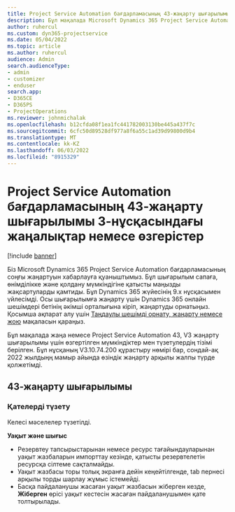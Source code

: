 ```yaml
---
title: Project Service Automation бағдарламасының 43-жаңарту шығарылымы 3-нұсқасындағы жаңалықтар немесе өзгерістер
description: Бұл мақалада Microsoft Dynamics 365 Project Service Automation 43, V3 жаңарту шығарылымындағы қолжетімді мүмкіндіктер мен түзетулердің тізімі берілген.
author: ruhercul
ms.custom: dyn365-projectservice
ms.date: 05/04/2022
ms.topic: article
ms.author: ruhercul
audience: Admin
search.audienceType:
- admin
- customizer
- enduser
search.app:
- D365CE
- D365PS
- ProjectOperations
ms.reviewer: johnmichalak
ms.openlocfilehash: b12cfda08f1ea1fc441782003130be445a437f7c
ms.sourcegitcommit: 6cfc50d89528df977a8f6a55c1ad39d99800d9b4
ms.translationtype: MT
ms.contentlocale: kk-KZ
ms.lasthandoff: 06/03/2022
ms.locfileid: "8915329"
---
```

# <a name="whats-new-or-changed-in-project-service-automation-update-release-43-v3"></a>Project Service Automation бағдарламасының 43-жаңарту шығарылымы 3-нұсқасындағы жаңалықтар немесе өзгерістер

[!include [banner](../includes/psa-now-project-operations.md)]

Біз Microsoft Dynamics 365 Project Service Automation бағдарламасының соңғы жаңартуын хабарлауға қуаныштымыз. Бұл шығарылым сапаға, өнімділікке және қолдану мүмкіндігіне қатысты маңызды жақсартуларды қамтиды. Бұл Dynamics 365 жүйесінің 9.x нұсқасымен үйлесімді. Осы шығарылымға жаңарту үшін Dynamics 365 онлайн шешімдері бетінің әкімші орталығына кіріп, жаңартуды орнатыңыз. Қосымша ақпарат алу үшін [Таңдаулы шешімді орнату, жаңарту немесе жою](/power-platform/admin/install-remove-preferred-solution) мақаласын қараңыз.

Бұл мақалада жаңа немесе Project Service Automation 43, V3 жаңарту шығарылымы үшін өзгертілген мүмкіндіктер мен түзетулердің тізімі берілген. Бұл нұсқаның V3.10.74.200 құрастыру нөмірі бар, сондай-ақ 2022 жылдыңң мамыр айында өзіндік жаңарту арқылы жалпы түрде қолжетімді.

## <a name="update-release-43"></a>43-жаңарту шығарылымы

### <a name="bug-fixes"></a>Қателерді түзету

Келесі мәселелер түзетілді.


**Уақыт және шығыс**

- Резервтеу тапсырыстарынан немесе ресурс тағайындауларынан уақыт жазбаларын импорттау кезінде, қатысты резервтелетін ресурсқа сілтеме сақталмайды.
- Уақыт жазбасы торы толық экранға дейін кеңейтілгенде, tab пернесі арқылы торды шарлау жұмыс істемейді.
- Басқа пайдаланушы жасаған уақыт жазбасын жіберген кезде, **Жіберген** өрісі уақыт кестесін жасаған пайдаланушымен қате толтырылады.
